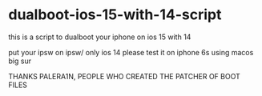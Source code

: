 # dualboot-ios-15-with-14-script
this is a script to dualboot your iphone on ios 15 with 14

put your ipsw on ipsw/ only ios 14 please 
test it on iphone 6s using macos big sur







THANKS PALERA1N, PEOPLE WHO CREATED THE PATCHER OF BOOT FILES

